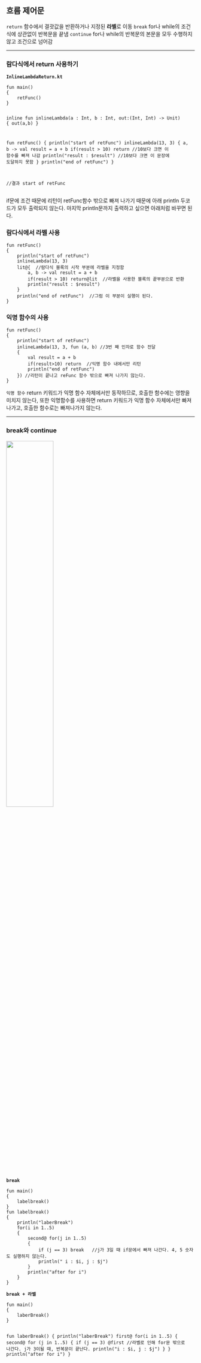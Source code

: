 <h2 id="흐름-제어문">흐름 제어문</h2>
<p><code>return</code> 함수에서 결괏값을 반환하거나 지정된 <strong>라벨</strong>로 이동
<code>break</code> for나 while의 조건식에 상관없이 반복문을 끝냄
<code>continue</code> for나 while의 반복문의 본문을 모두 수행하지 않고 조건으로 넘어감</p>
<hr />
<h3 id="람다식에서-return-사용하기">람다식에서 return 사용하기</h3>
<p><strong><code>InlineLambdaReturn.kt</code></strong></p>
<pre><code class="language-kotlin">fun main()
{
    retFunc()
}

inline fun inlineLambda(a : Int, b : Int, out:(Int, Int) -&gt; Unit)
{
    out(a,b)
}

fun retFunc()
{
    println(&quot;start of retFunc&quot;)
    inlineLambda(13, 3)
    {
        a, b -&gt; val result = a + b
        if(result &gt; 10) return  //10보다 크면 이 함수를 빠져 나감
        println(&quot;result : $result&quot;)  //10보다 크면 이 문장에 도달하지 못함
    }
    println(&quot;end of retFunc&quot;)
}

//결과
start of retFunc</code></pre>
<p>if문에 조건 때문에 리턴이 retFunc함수 밖으로 빠져 나가기 때문에 아래 println 두코드가 모두 출력되지 않는다. 마지막 println문까지 출력하고 싶으면 아래처럼 바꾸면 된다. </p>
<h3 id="람다식에서-라벨-사용">람다식에서 라벨 사용</h3>
<pre><code class="language-kotlin">fun retFunc()
{
    println(&quot;start of retFunc&quot;)
    inlineLambda(13, 3)
    lit@{  //람다식 블록의 시작 부분에 라벨을 지정함
        a, b -&gt; val result = a + b
        if(result &gt; 10) return@lit  //라벨을 사용한 블록의 끝부분으로 반환
        println(&quot;result : $result&quot;)
    }
    println(&quot;end of retFunc&quot;)  //그럼 이 부분이 실행이 된다. 
}</code></pre>
<h3 id="익명-함수의-사용">익명 함수의 사용</h3>
<pre><code class="language-kotlin">fun retFunc()
{
    println(&quot;start of retFunc&quot;)
    inlineLambda(13, 3, fun (a, b) //3번 째 인자로 함수 전달
    {
        val result = a + b
        if(result&gt;10) return  //익명 함수 내에서만 리턴
        println(&quot;end of retFunc&quot;)
    }) //리턴이 끝나고 reFunc 함수 밖으로 빠져 나가지 않는다.   
}</code></pre>
<p><code>익명 함수</code>
return 키워드가 익명 함수 자체에서만 동작하므로, 호출한 함수에는 영향을 미치지 않는다, 또한 익명함수를 사용하면 return 키워드가 익명 함수 자체에서만 빠져나가고, 호출한 함수로는 빠져나가지 않는다.</p>
<hr />
<h3 id="break와-continue">break와 continue</h3>
<img src="https://velog.velcdn.com/images/a700hui/post/535acf71-100f-4b56-9adb-c3bc25884dc2/image.png" width="50%" />

<p><strong><code>break</code></strong></p>
<pre><code class="language-kotlin">fun main()
{
    labelbreak()
}
fun labelbreak()
{
    println(&quot;laberBreak&quot;)
    for(i in 1..5)
    {
        second@ for(j in 1..5)
        {
            if (j == 3) break   //j가 3일 때 if문에서 빠져 나간다. 4, 5 숫자도 실행하지 않는다.
            println(&quot; i : $i, j : $j&quot;)
        }
        println(&quot;after for i&quot;)
    }
}</code></pre>
<p><strong><code>break + 라벨</code></strong></p>
<pre><code class="language-kotlin">fun main()
{
    laberBreak()
}

fun laberBreak()
{
    println(&quot;laberBreak&quot;)
    first@ for(i in 1..5)
    {
        second@ for (j in 1..5)
        {
            if (j == 3) @first //라벨로 인해 for문 밖으로 나간다. j가 3이될 때, 반복문이 끝난다.
            println(&quot;i : $i, j : $j&quot;)
        }
    }
    println(&quot;after for i&quot;)
}</code></pre>